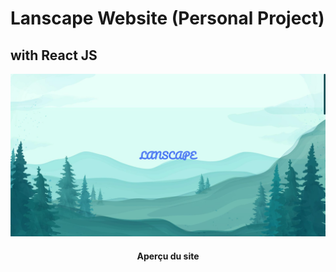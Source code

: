 # Lanscape Website (Personal Project)
## with React JS 

<div>
    <img src="public/image/visuel_site.png" alt="visuel"/>
    <div align="center">
        <h4 topmargin="0" bottommargin="0">Aperçu du site</h4>
    </div>
</div>
